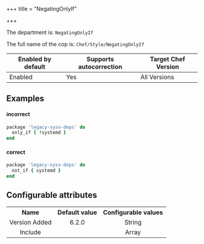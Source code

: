 +++
title = "NegatingOnlyIf"

+++

<!-- This content is automatically generated. See https://github.com/chef/chef-web-docs/blob/main/generated/README.md -->

The department is: `NegatingOnlyIf`

The full name of the cop is: `Chef/Style/NegatingOnlyIf`

| Enabled by default | Supports autocorrection | Target Chef Version |
| --- | --- | --- |
| Enabled | Yes | All Versions |

## Examples


#### incorrect

```ruby
package 'legacy-sysv-deps' do
  only_if { !systemd }
end
```

#### correct

```ruby
package 'legacy-sysv-deps' do
  not_if { systemd }
end
```

## Configurable attributes

<table>
<tbody><tr>
<th>Name</th>
<th>Default value</th>
<th>Configurable values</th>
</tr>
<tr>
<td style="text-align:center">Version Added</td>
<td style="text-align:center">6.2.0</td>
<td style="text-align:center">String</td>
</tr>
<tr><td style="text-align:center">Include</td>
<td style="text-align:center"><ul>
</ul>
</td>
<td style="text-align:center">Array</td>
</tr></tbody></table>
